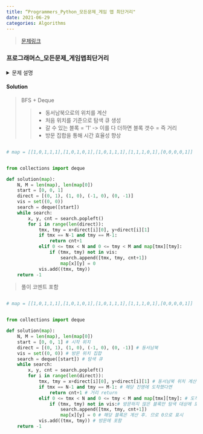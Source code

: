 ```yaml
---
title: “Programmers_Python_모든문제_게임 맵 최단거리"
date: 2021-06-29
categories: Algorithms
---
```



> [문제링크](https://programmers.co.kr/learn/courses/30/lessons/1844)


### 프로그래머스_모든문제_게임맵최단거리

<details>
  <summary>문제 설명</summary>
  
  게임 맵의 상태 maps가 매개변수로 주어질 때, <br>
  캐릭터가 상대 팀 진영에 도착하기 위해서 지나가야 하는 칸의 개수의 최솟값을 return<br>
  단, 상대 팀 진영에 도착할 수 없을 때는 -1을 return<br>

  > 제한사항<br>
  >> 캐릭터가 움직일 때는 동, 서, 남, 북 방향으로 한 칸씩 이동하며, 게임 맵을 벗어난 길은 갈 수 없습니다.<br>
  >> - maps는 n x m 크기의 게임 맵의 상태가 들어있는 2차원 배열로, n과 m은 각각 1 이상 100 이하의 자연수<br>
  >> - n과 m은 서로 같을 수도, 다를 수도 있지만, n과 m이 모두 1인 경우는 입력으로 주어지지 않습니다.<br>
  >> - maps는 0과 1로만 이루어져 있으며, 0은 벽이 있는 자리, 1은 벽이 없는 자리를 나타냅니다.<br>
  >> - 처음에 캐릭터는 게임 맵의 좌측 상단인 (1, 1),  상대방 진영은 게임 맵의 우측 하단인 (n, m) <br>
</details> 

#### Solution
> BFS + Deque
>> - 동서남북으로의 위치를 계산
>> - 처음 위치를 기준으로 탐색 큐 생성
>> - 갈 수 있는 블록 = '1' -> 이를 다 더하면 블록 갯수 = 즉 거리
>> - 방문 집합을 통해 시간 효율성 향상

```python

# map = [[1,0,1,1,1],[1,0,1,0,1],[1,0,1,1,1],[1,1,1,0,1],[0,0,0,0,1]]


from collections import deque

def solution(map):
    N, M = len(map), len(map[0])
    start = [0, 0, 1]
    direct = [(0, 1), (1, 0), (-1, 0), (0, -1)]
    vis = set((0, 0))
    search = deque([start])
    while search:
        x, y, cnt = search.popleft()
        for i in range(len(direct)):
            tmx, tmy = x+direct[i][0], y+direct[i][1]
            if tmx == N-1 and tmy == M-1:
                return cnt+1
            elif 0 <= tmx < N and 0 <= tmy < M and map[tmx][tmy]:
                if (tmx, tmy) not in vis:
                    search.append([tmx, tmy, cnt+1])
                    map[x][y] = 0
            vis.add((tmx, tmy))
    return -1
```

> 풀이 코멘트 포함
> 
```python

# map = [[1,0,1,1,1],[1,0,1,0,1],[1,0,1,1,1],[1,1,1,0,1],[0,0,0,0,1]]


from collections import deque

def solution(map):
    N, M = len(map), len(map[0])
    start = [0, 0, 1] # 시작 위치
    direct = [(0, 1), (1, 0), (-1, 0), (0, -1)] # 동서남북
    vis = set((0, 0)) # 방문 위치 집합
    search = deque([start]) # 탐색 큐
    while search:
        x, y, cnt = search.popleft()
        for i in range(len(direct)):
            tmx, tmy = x+direct[i][0], y+direct[i][1] # 동서남북 위치 계산
            if tmx == N-1 and tmy == M-1: # 해당 진영에 도착했다면
                return cnt+1 # 거리 return
            elif 0 <= tmx < N and 0 <= tmy < M and map[tmx][tmy]: # 도착 전이고 게임 맵 범위에 있다면
                if (tmx, tmy) not in vis:# 방문하지 않은 블록만 탐색 대상에 포함
                    search.append([tmx, tmy, cnt+1])
                    map[x][y] = 0 # 해당 블록은 계산 후. 므로 0으로 표시
            vis.add((tmx, tmy)) # 방문에 포함
    return -1
```
